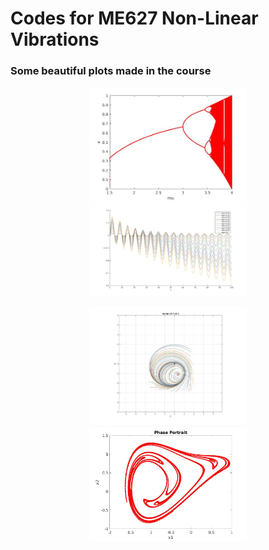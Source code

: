 # Codes for ME627 Non-Linear Vibrations 
### Some beautiful plots made in the course 
<p align="center">
  <img src="Images/BifurcationDiagramLogMap.jpg" title="Bifurcation Diagram for the Logistic Map" width=50%>
  <img width=50% src="Images/avg5.jpg" title="Averaging" width=50%>
</p>
<p align="center">
  <img width=50% src="Images/entrain_d2_F2.4.jpg" title="Entrainment">
  <img width=50% src="Images/phase_port_IC_chaos.jpg" title="Poincare Map phase portrait">
</p>
